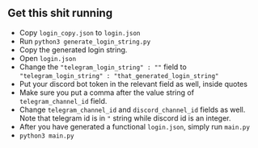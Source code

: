 ## Get this shit running
- Copy `login_copy.json` to `login.json`
- Run `python3 generate_login_string.py`
- Copy the generated login string.
- Open `login.json`
- Change the `"telegram_login_string" : ""` field to `"telegram_login_string" : "that_generated_login_string"`
- Put your discord bot token in the relevant field as well, inside quotes
- Make sure you put a comma after the value string of `telegram_channel_id` field.
- Change `telegram_channel_id` and `discord_channel_id` fields as well. 
Note that telegram id is in `"` string while discord id is an integer.
- After you have generated a functional `login.json`, simply run `main.py`
- `python3 main.py`